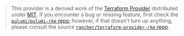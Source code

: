 > This provider is a derived work of the [Terraform Provider](https://github.com/rancher/terraform-provider-rke)
> distributed under [MIT](https://mit-license.org/). If you encounter a bug or missing feature,
> first check the [`pulumi/pulumi-rke` repo](https://github.com/pulumi/pulumi-rke/issues); however, if that doesn't turn up anything,
> please consult the source [`rancher/terraform-provider-rke` repo](https://github.com/rancher/terraform-provider-rke/issues).
